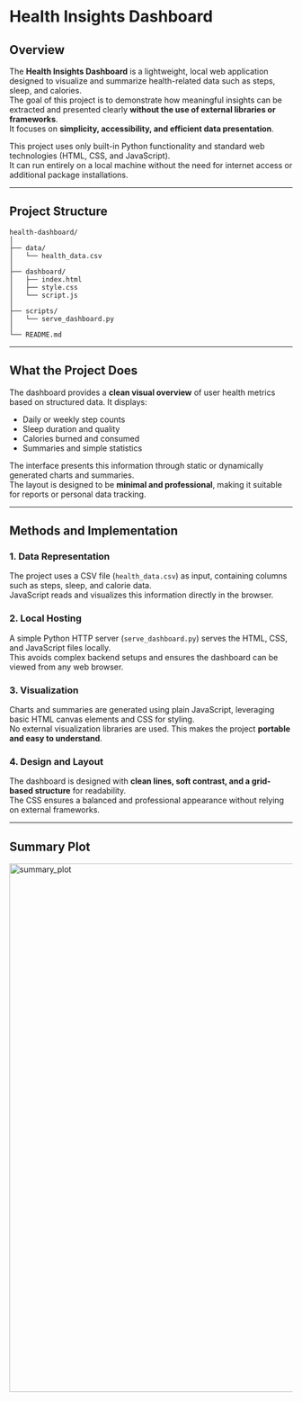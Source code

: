 # Health Insights Dashboard

## Overview

The **Health Insights Dashboard** is a lightweight, local web application designed to visualize and summarize health-related data such as steps, sleep, and calories.  
The goal of this project is to demonstrate how meaningful insights can be extracted and presented clearly **without the use of external libraries or frameworks**.  
It focuses on **simplicity, accessibility, and efficient data presentation**.

This project uses only built-in Python functionality and standard web technologies (HTML, CSS, and JavaScript).  
It can run entirely on a local machine without the need for internet access or additional package installations.

---

## Project Structure

```text
health-dashboard/
│
├── data/
│   └── health_data.csv           
│
├── dashboard/
│   ├── index.html                
│   ├── style.css                 
│   └── script.js               
│
├── scripts/
│   └── serve_dashboard.py        
│
└── README.md                    
```


---

## What the Project Does

The dashboard provides a **clean visual overview** of user health metrics based on structured data. It displays:

- Daily or weekly step counts  
- Sleep duration and quality  
- Calories burned and consumed  
- Summaries and simple statistics


The interface presents this information through static or dynamically generated charts and summaries.  
The layout is designed to be **minimal and professional**, making it suitable for reports or personal data tracking.

---

## Methods and Implementation

### 1. Data Representation
The project uses a CSV file (`health_data.csv`) as input, containing columns such as steps, sleep, and calorie data.  
JavaScript reads and visualizes this information directly in the browser.

### 2. Local Hosting
A simple Python HTTP server (`serve_dashboard.py`) serves the HTML, CSS, and JavaScript files locally.  
This avoids complex backend setups and ensures the dashboard can be viewed from any web browser.

### 3. Visualization
Charts and summaries are generated using plain JavaScript, leveraging basic HTML canvas elements and CSS for styling.  
No external visualization libraries are used. This makes the project **portable and easy to understand**.

### 4. Design and Layout
The dashboard is designed with **clean lines, soft contrast, and a grid-based structure** for readability.  
The CSS ensures a balanced and professional appearance without relying on external frameworks.


--- 


## Summary Plot
<img width="778" height="940" alt="summary_plot" src="https://github.com/user-attachments/assets/117a9bd1-3700-43c6-b3f4-29f8ad3fe9de" />
